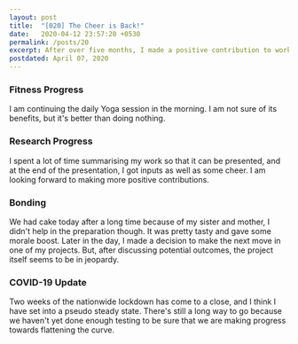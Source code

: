 ```yaml
---
layout: post
title:  "[020] The Cheer is Back!"
date:   2020-04-12 23:57:20 +0530
permalink: /posts/20
excerpt: After over five months, I made a positive contribution to work!
postdated: April 07, 2020
---
```


### Fitness Progress
I am continuing the daily Yoga session in the morning. I am not sure of its benefits, but it's better than doing nothing.

### Research Progress
I spent a lot of time summarising my work so that it can be presented, and at the end of the presentation, I got inputs as well as some cheer. I am looking forward to making more positive contributions.

### Bonding
We had cake today after a long time because of my sister and mother, I didn't help in the preparation though. It was pretty tasty and gave some morale boost. Later in the day, I made a decision to make the next move in one of my projects. But, after discussing potential outcomes, the project itself seems to be in jeopardy.

### COVID-19 Update

Two weeks of the nationwide lockdown has come to a close, and I think I have set into a pseudo steady state. There's still a long way to go because we haven't yet done enough testing to be sure that we are making progress towards flattening the curve.
